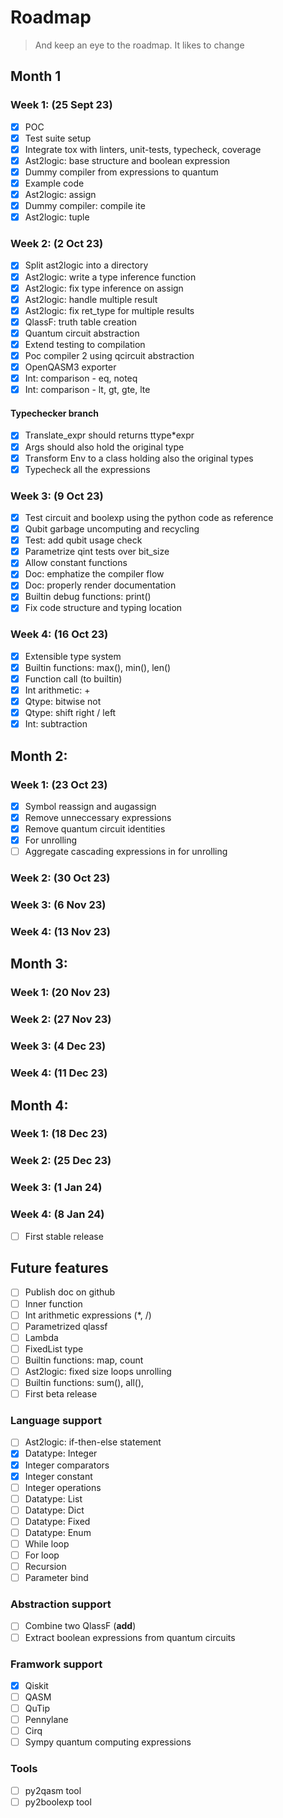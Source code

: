 # Roadmap

> And keep an eye to the roadmap. It likes to change

## Month 1

### Week 1: (25 Sept 23)
- [x] POC
- [x] Test suite setup
- [x] Integrate tox with linters, unit-tests, typecheck, coverage
- [x] Ast2logic: base structure and boolean expression
- [x] Dummy compiler from expressions to quantum
- [x] Example code
- [x] Ast2logic: assign
- [x] Dummy compiler: compile ite
- [x] Ast2logic: tuple

### Week 2: (2 Oct 23)
- [x] Split ast2logic into a directory
- [x] Ast2logic: write a type inference function
- [x] Ast2logic: fix type inference on assign
- [x] Ast2logic: handle multiple result
- [x] Ast2logic: fix ret_type for multiple results
- [x] QlassF: truth table creation
- [x] Quantum circuit abstraction
- [x] Extend testing to compilation
- [x] Poc compiler 2 using qcircuit abstraction
- [x] OpenQASM3 exporter
- [x] Int: comparison - eq, noteq
- [x] Int: comparison - lt, gt, gte, lte

#### Typechecker branch
- [x] Translate_expr should returns ttype*expr
- [x] Args should also hold the original type
- [x] Transform Env to a class holding also the original types
- [x] Typecheck all the expressions

### Week 3: (9 Oct 23)
- [x] Test circuit and boolexp using the python code as reference
- [x] Qubit garbage uncomputing and recycling
- [x] Test: add qubit usage check
- [x] Parametrize qint tests over bit_size
- [x] Allow constant functions
- [x] Doc: emphatize the compiler flow
- [x] Doc: properly render documentation
- [x] Builtin debug functions: print()
- [x] Fix code structure and typing location

### Week 4: (16 Oct 23)
- [x] Extensible type system
- [x] Builtin functions: max(), min(), len()
- [x] Function call (to builtin)
- [x] Int arithmetic: +
- [x] Qtype: bitwise not
- [x] Qtype: shift right / left
- [x] Int: subtraction

## Month 2: 

### Week 1: (23 Oct 23)
- [x] Symbol reassign and augassign
- [x] Remove unneccessary expressions
- [x] Remove quantum circuit identities
- [x] For unrolling
- [ ] Aggregate cascading expressions in for unrolling

### Week 2: (30 Oct 23)
### Week 3: (6 Nov 23)
### Week 4: (13 Nov 23)

## Month 3:

### Week 1: (20 Nov 23)
### Week 2: (27 Nov 23)
### Week 3: (4 Dec 23)
### Week 4: (11 Dec 23)

## Month 4:

### Week 1: (18 Dec 23)
### Week 2: (25 Dec 23)
### Week 3: (1 Jan 24)

### Week 4: (8 Jan 24)

- [ ] First stable release




## Future features


- [ ] Publish doc on github
- [ ] Inner function
- [ ] Int arithmetic expressions (*, /)
- [ ] Parametrized qlassf
- [ ] Lambda
- [ ] FixedList type
- [ ] Builtin functions: map, count
- [ ] Ast2logic: fixed size loops unrolling
- [ ] Builtin functions: sum(), all(),
- [ ] First beta release

### Language support

- [ ] Ast2logic: if-then-else statement
- [x] Datatype: Integer
- [x] Integer comparators
- [x] Integer constant
- [ ] Integer operations
- [ ] Datatype: List
- [ ] Datatype: Dict
- [ ] Datatype: Fixed
- [ ] Datatype: Enum
- [ ] While loop
- [ ] For loop
- [ ] Recursion
- [ ] Parameter bind

### Abstraction support

- [ ] Combine two QlassF (__add__)
- [ ] Extract boolean expressions from quantum circuits

### Framwork support

- [x] Qiskit
- [ ] QASM
- [ ] QuTip
- [ ] Pennylane
- [ ] Cirq
- [ ] Sympy quantum computing expressions

### Tools

- [ ] py2qasm tool
- [ ] py2boolexp tool